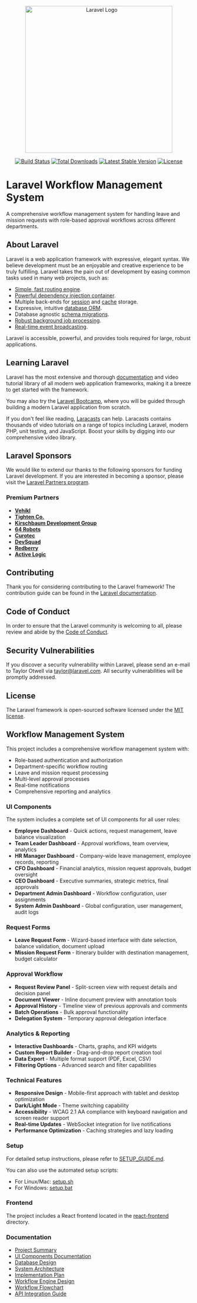 <p align="center"><a href="https://laravel.com" target="_blank"><img src="https://raw.githubusercontent.com/laravel/art/master/logo-lockup/5%20SVG/2%20CMYK/1%20Full%20Color/laravel-logolockup-cmyk-red.svg" width="400" alt="Laravel Logo"></a></p>

<p align="center">
<a href="https://github.com/laravel/framework/actions"><img src="https://github.com/laravel/framework/workflows/tests/badge.svg" alt="Build Status"></a>
<a href="https://packagist.org/packages/laravel/framework"><img src="https://img.shields.io/packagist/dt/laravel/framework" alt="Total Downloads"></a>
<a href="https://packagist.org/packages/laravel/framework"><img src="https://img.shields.io/packagist/v/laravel/framework" alt="Latest Stable Version"></a>
<a href="https://packagist.org/packages/laravel/framework"><img src="https://img.shields.io/packagist/l/laravel/framework" alt="License"></a>
</p>

# Laravel Workflow Management System

A comprehensive workflow management system for handling leave and mission requests with role-based approval workflows across different departments.

## About Laravel

Laravel is a web application framework with expressive, elegant syntax. We believe development must be an enjoyable and creative experience to be truly fulfilling. Laravel takes the pain out of development by easing common tasks used in many web projects, such as:

-   [Simple, fast routing engine](https://laravel.com/docs/routing).
-   [Powerful dependency injection container](https://laravel.com/docs/container).
-   Multiple back-ends for [session](https://laravel.com/docs/session) and [cache](https://laravel.com/docs/cache) storage.
-   Expressive, intuitive [database ORM](https://laravel.com/docs/eloquent).
-   Database agnostic [schema migrations](https://laravel.com/docs/migrations).
-   [Robust background job processing](https://laravel.com/docs/queues).
-   [Real-time event broadcasting](https://laravel.com/docs/broadcasting).

Laravel is accessible, powerful, and provides tools required for large, robust applications.

## Learning Laravel

Laravel has the most extensive and thorough [documentation](https://laravel.com/docs) and video tutorial library of all modern web application frameworks, making it a breeze to get started with the framework.

You may also try the [Laravel Bootcamp](https://bootcamp.laravel.com), where you will be guided through building a modern Laravel application from scratch.

If you don't feel like reading, [Laracasts](https://laracasts.com) can help. Laracasts contains thousands of video tutorials on a range of topics including Laravel, modern PHP, unit testing, and JavaScript. Boost your skills by digging into our comprehensive video library.

## Laravel Sponsors

We would like to extend our thanks to the following sponsors for funding Laravel development. If you are interested in becoming a sponsor, please visit the [Laravel Partners program](https://partners.laravel.com).

### Premium Partners

-   **[Vehikl](https://vehikl.com)**
-   **[Tighten Co.](https://tighten.co)**
-   **[Kirschbaum Development Group](https://kirschbaumdevelopment.com)**
-   **[64 Robots](https://64robots.com)**
-   **[Curotec](https://www.curotec.com/services/technologies/laravel)**
-   **[DevSquad](https://devsquad.com/hire-laravel-developers)**
-   **[Redberry](https://redberry.international/laravel-development)**
-   **[Active Logic](https://activelogic.com)**

## Contributing

Thank you for considering contributing to the Laravel framework! The contribution guide can be found in the [Laravel documentation](https://laravel.com/docs/contributions).

## Code of Conduct

In order to ensure that the Laravel community is welcoming to all, please review and abide by the [Code of Conduct](https://laravel.com/docs/contributions#code-of-conduct).

## Security Vulnerabilities

If you discover a security vulnerability within Laravel, please send an e-mail to Taylor Otwell via [taylor@laravel.com](mailto:taylor@laravel.com). All security vulnerabilities will be promptly addressed.

## License

The Laravel framework is open-sourced software licensed under the [MIT license](https://opensource.org/licenses/MIT).

## Workflow Management System

This project includes a comprehensive workflow management system with:

-   Role-based authentication and authorization
-   Department-specific workflow routing
-   Leave and mission request processing
-   Multi-level approval processes
-   Real-time notifications
-   Comprehensive reporting and analytics

### UI Components

The system includes a complete set of UI components for all user roles:

-   **Employee Dashboard** - Quick actions, request management, leave balance visualization
-   **Team Leader Dashboard** - Approval workflows, team overview, analytics
-   **HR Manager Dashboard** - Company-wide leave management, employee records, reporting
-   **CFO Dashboard** - Financial analytics, mission request approvals, budget oversight
-   **CEO Dashboard** - Executive summaries, strategic metrics, final approvals
-   **Department Admin Dashboard** - Workflow configuration, user assignments
-   **System Admin Dashboard** - Global configuration, user management, audit logs

### Request Forms

-   **Leave Request Form** - Wizard-based interface with date selection, balance validation, document upload
-   **Mission Request Form** - Itinerary builder with destination management, budget calculator

### Approval Workflow

-   **Request Review Panel** - Split-screen view with request details and decision panel
-   **Document Viewer** - Inline document preview with annotation tools
-   **Approval History** - Timeline view of previous approvals and comments
-   **Batch Operations** - Bulk approval functionality
-   **Delegation System** - Temporary approval delegation interface

### Analytics & Reporting

-   **Interactive Dashboards** - Charts, graphs, and KPI widgets
-   **Custom Report Builder** - Drag-and-drop report creation tool
-   **Data Export** - Multiple format support (PDF, Excel, CSV)
-   **Filtering Options** - Advanced search and filter capabilities

### Technical Features

-   **Responsive Design** - Mobile-first approach with tablet and desktop optimization
-   **Dark/Light Mode** - Theme switching capability
-   **Accessibility** - WCAG 2.1 AA compliance with keyboard navigation and screen reader support
-   **Real-time Updates** - WebSocket integration for live notifications
-   **Performance Optimization** - Caching strategies and lazy loading

### Setup

For detailed setup instructions, please refer to [SETUP_GUIDE.md](SETUP_GUIDE.md).

You can also use the automated setup scripts:

-   For Linux/Mac: [setup.sh](setup.sh)
-   For Windows: [setup.bat](setup.bat)

### Frontend

The project includes a React frontend located in the [react-frontend](react-frontend) directory.

### Documentation

-   [Project Summary](resources/views/docs/project-summary.md)
-   [UI Components Documentation](resources/views/docs/ui-components.md)
-   [Database Design](database_design.md)
-   [System Architecture](system_architecture.md)
-   [Implementation Plan](implementation_plan.md)
-   [Workflow Engine Design](workflow_engine_design.md)
-   [Workflow Flowchart](laravel_workflow_flowchart.md)
-   [API Integration Guide](API_INTEGRATION_GUIDE.md)
